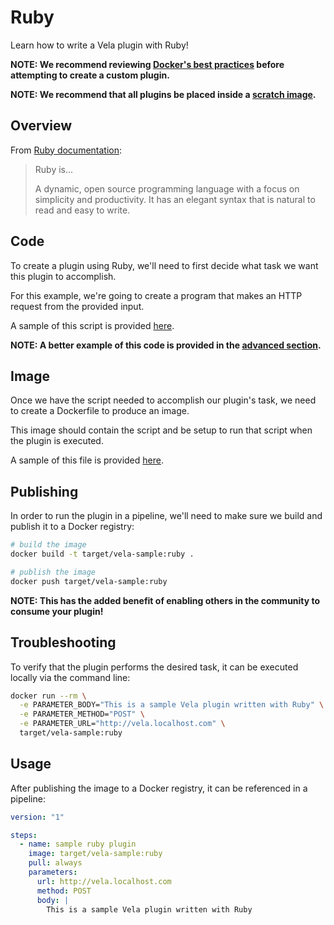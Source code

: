 # Ruby

Learn how to write a Vela plugin with Ruby!

**NOTE: We recommend reviewing [Docker's best practices](https://docs.docker.com/develop/develop-images/dockerfile_best-practices/) before attempting to create a custom plugin.**

**NOTE: We recommend that all plugins be placed inside a [scratch image](https://hub.docker.com/_/scratch).**

## Overview

From [Ruby documentation](https://www.ruby-lang.org/en/):

> Ruby is...
>
> A dynamic, open source programming language with a focus on simplicity and productivity. It has an elegant syntax that is natural to read and easy to write.

## Code

To create a plugin using Ruby, we'll need to first decide what task we want this plugin to accomplish.

For this example, we're going to create a program that makes an HTTP request from the provided input.

A sample of this script is provided [here](vela-sample.rb).

**NOTE: A better example of this code is provided in the [advanced section](advanced/vela-sample.rb).**

## Image

Once we have the script needed to accomplish our plugin's task, we need to create a Dockerfile to produce an image.

This image should contain the script and be setup to run that script when the plugin is executed.

A sample of this file is provided [here](Dockerfile).

## Publishing

In order to run the plugin in a pipeline, we'll need to make sure we build and publish it to a Docker registry:

```sh
# build the image
docker build -t target/vela-sample:ruby .

# publish the image
docker push target/vela-sample:ruby
```

**NOTE: This has the added benefit of enabling others in the community to consume your plugin!**

## Troubleshooting

To verify that the plugin performs the desired task, it can be executed locally via the command line:

```sh
docker run --rm \
  -e PARAMETER_BODY="This is a sample Vela plugin written with Ruby" \
  -e PARAMETER_METHOD="POST" \
  -e PARAMETER_URL="http://vela.localhost.com" \
  target/vela-sample:ruby
```

## Usage

After publishing the image to a Docker registry, it can be referenced in a pipeline:

```yaml
version: "1"

steps:
  - name: sample ruby plugin
    image: target/vela-sample:ruby
    pull: always
    parameters:
      url: http://vela.localhost.com
      method: POST
      body: |
        This is a sample Vela plugin written with Ruby
```
